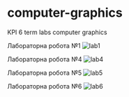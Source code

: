 # computer-graphics
KPI 6 term labs computer graphics

Лабораторна робота №1
![lab1](https://i.imgur.com/92LEb6h.png)

Лабораторна робота №4
![lab4](https://i.imgur.com/iDqOaY9.png)

Лабораторна робота №5
![lab5](https://i.imgur.com/IBKOgVX.png)

Лабораторна робота №6
![lab6](https://i.imgur.com/SKjNXuS.png)

